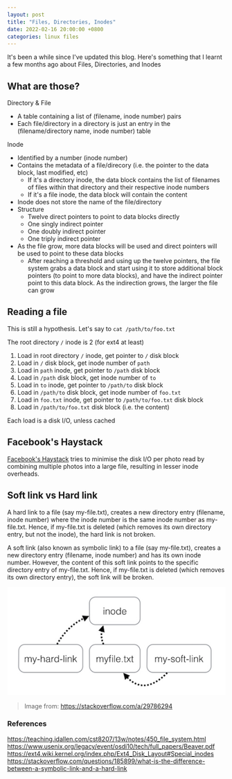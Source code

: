 ```yaml
---
layout: post
title: "Files, Directories, Inodes"
date: 2022-02-16 20:00:00 +0800
categories: linux files
---
```


It's been a while since I've updated this blog. Here's something that I learnt a few months ago about Files, Directories, and Inodes

## What are those?

Directory & File

- A table containing a list of (filename, inode number) pairs
- Each file/directory in a directory is just an entry in the (filename/directory name, inode number) table

Inode

- Identified by a number (inode number)
- Contains the metadata of a file/direcory (i.e. the pointer to the data block, last modified, etc)
  - If it's a directory inode, the data block contains the list of filenames of files within that directory and their respective inode numbers
  - If it's a file inode, the data block will contain the content
- Inode does not store the name of the file/directory
- Structure
  - Twelve direct pointers to point to data blocks directly
  - One singly indirect pointer
  - One doubly indirect pointer
  - One triply indirect pointer
- As the file grow, more data blocks will be used and direct pointers will be used to point to these data blocks
  - After reaching a threshold and using up the twelve pointers, the file system grabs a data block and start using it to store additional block pointers (to point to more data blocks), and have the indirect pointer point to this data block. As the indirection grows, the larger the file can grow

## Reading a file

This is still a hypothesis. Let's say to `cat /path/to/foo.txt`

The root directory `/` inode is 2 (for ext4 at least)

1. Load in root directory `/` inode, get pointer to `/` disk block
1. Load in `/` disk block, get inode number of `path`
1. Load in `path` inode, get pointer to `/path` disk block
1. Load in `/path` disk block, get inode number of `to`
1. Load in `to` inode, get pointer to `/path/to` disk block
1. Load in `/path/to` disk block, get inode number of `foo.txt`
1. Load in `foo.txt` inode, get pointer to `/path/to/foo.txt` disk block
1. Load in `/path/to/foo.txt` disk block (i.e. the content)

Each load is a disk I/O, unless cached

## Facebook's Haystack

[Facebook's Haystack](https://www.usenix.org/legacy/event/osdi10/tech/full_papers/Beaver.pdf) tries to minimise the disk I/O per photo read by combining multiple photos into a large file, resulting in lesser inode overheads.

## Soft link vs Hard link

A hard link to a file (say my-file.txt), creates a new directory entry (filename, inode number) where the inode number is the same inode number as my-file.txt. Hence, if my-file.txt is deleted (which removes its own directory entry, but not the inode), the hard link is not broken.

A soft link (also known as symbolic link) to a file (say my-file.txt), creates a new directory entry (filename, inode number) and has its own inode number. However, the content of this soft link points to the specific directory entry of my-file.txt. Hence, if my-file.txt is deleted (which removes its own directory entry), the soft link will be broken.

![visualization](/assets/images/soft_link_vs_hard_link.jpg)

> Image from: https://stackoverflow.com/a/29786294

### References

<https://teaching.idallen.com/cst8207/13w/notes/450_file_system.html>
<https://www.usenix.org/legacy/event/osdi10/tech/full_papers/Beaver.pdf>
<https://ext4.wiki.kernel.org/index.php/Ext4_Disk_Layout#Special_inodes>
<https://stackoverflow.com/questions/185899/what-is-the-difference-between-a-symbolic-link-and-a-hard-link>
